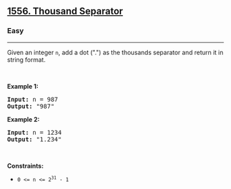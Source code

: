 <h2><a href="https://leetcode.com/problems/thousand-separator/">1556. Thousand Separator</a></h2><h3>Easy</h3><hr><div><p>Given an integer <code>n</code>, add a dot (".") as the thousands separator and return it in string format.</p>

<p>&nbsp;</p>
<p><strong>Example 1:</strong></p>

<pre><strong>Input:</strong> n = 987
<strong>Output:</strong> "987"
</pre>

<p><strong>Example 2:</strong></p>

<pre><strong>Input:</strong> n = 1234
<strong>Output:</strong> "1.234"
</pre>

<p>&nbsp;</p>
<p><strong>Constraints:</strong></p>

<ul>
	<li><code>0 &lt;= n &lt;= 2<sup>31</sup> - 1</code></li>
</ul>
</div>